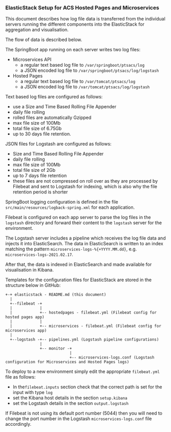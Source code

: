 ### ElasticStack Setup for ACS Hosted Pages and Microservices

This document describes how log file data is transferred from the individual servers running the different components
into the ElasticStack for aggregation and visualisation.

The flow of data is described below.

The SpringBoot app running on each server writes two log files:

* Microservices API
  * a regular text based log file to ```/var/springboot/ptsacs/log```
  * a JSON encoded log file to ```/var/springboot/ptsacs/log/logstash```
* Hosted Pages
  * a regular text based log file to ```/var/tomcat/ptsacs/log```
  * a JSON encoded log file to ```/var/tomcat/ptsacs/log/logstash```
  
Text based log files are configured as follows:
* use a Size and Time Based Rolling File Appender
* daily file rolling
* rolled files are automatically Gzipped
* max file size of 100Mb
* total file size of 6.75Gb
* up to 30 days file retention.

JSON files for Logstash are configured as follows:

* Size and Time Based Rolling File Appender
* daily file rolling
* max file size of 100Mb
* total file size of 2Gb
* up to 7 days file retention
* these files are not compressed on roll over as they are processed by Filebeat and sent to Logstash for indexing, which
  is also why the file retention period is shorter
  
SpringBoot logging configuration is defined in
the file ```src/main/resources/logback-spring.xml``` for each application.

Filebeat is configured on each app server to parse the log files in the ```logstash``` directory and forward their
content to the ```logstash``` server for the environment.

The Logstash server includes a pipeline which receives the log file data and injects it into ElasticSearch.  The data
in ElasticSearch is written to an index matching the pattern ```microservices-logs-%{+YYYY.MM.dd}```,
e.g. ```microservices-logs-2021.02.17```.

After that, the data is indexed in ElasticSearch and made available for visualisation in Kibana.

Templates for the configuration files for ElasticStack are stored in the structure below in GitHub:

```
+-+ elasticstack - README.md (this document)
  |
  +--filebeat -+
  |            |
  |            +-- hostedpages - filebeat.yml (Filebeat config for hosted pages app)
  |            |
  |            +-- microservices - filebeat.yml (Filebeat config for microservices app)
  |
  +--logstash -+-- pipelines.yml (Logstash pipeline configurations)
               |
               +-- monitor -+
                            |
                            +-- microservices-logs.conf (Logstash configuration for Microservices and Hosted Pages logs)
```
To deploy to a new environment simply edit the appropriate ```filebeat.yml``` file as follows:
* In the```filebeat.inputs``` section check that the correct path is set for the input with type ```log```
* set the Kibana host details in the section ```setup.kibana```
* set the Logstash details in the section ```output.logstash```

If Filebeat is not using its default port number (5044) then you will need to change the port number in the Logstash
```microservices-logs.conf``` file accordingly.

